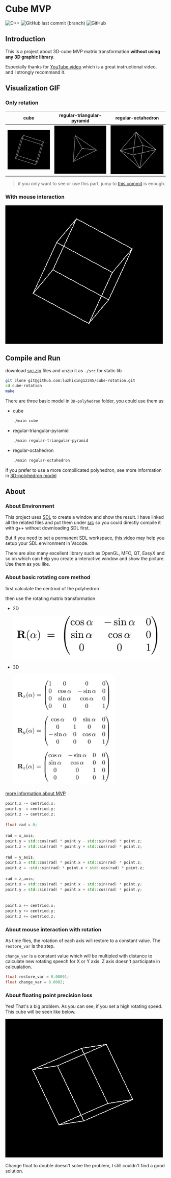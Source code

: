 # Cube MVP

![C++](https://img.shields.io/badge/C++-Solutions-blue.svg?style=flat&logo=c%2B%2B)
![GitHub last commit (branch)](https://img.shields.io/github/last-commit/luzhixing12345/cube-rotation/main)
![GitHub](https://img.shields.io/github/license/luzhixing12345/cube-rotation)

## Introduction

This is a project about 3D-cube MVP matrix transformation **without using any 3D graphic library**.

Especially thanks for [YouTube video](https://www.youtube.com/watch?v=kdRJgYO1BJM) which is a great instructional video, and I strongly recommand it.

## Visualization GIF

### Only rotation

|cube|regular-triangular-pyramid|regular-octahedron|
|:--:|:--:|:--:|
|![smallcube](https://raw.githubusercontent.com/learner-lu/picbed/master/smallcube.gif)|![tran](https://raw.githubusercontent.com/learner-lu/picbed/master/tran.gif)|![obasd](https://raw.githubusercontent.com/learner-lu/picbed/master/obasd.gif)|

> if you only want to see or use this part, jump to [this commit](https://github.com/luzhixing12345/cube-rotation/tree/a67acca37af1666ffcbfce6cd5ebd9eeb7c968a6) is enough.

### With mouse interaction

![mouseinter](https://raw.githubusercontent.com/learner-lu/picbed/master/mouseinter.gif)

## Compile and Run

download [src.zip](https://github.com/luzhixing12345/cube-rotation/releases/download/v0.0.1/src.zip) files and unzip it as `./src` for static lib

```bash
git clone git@github.com:luzhixing12345/cube-rotation.git
cd cube-rotation
make
```

There are three basic model in `3D-polyhedron` folder, you could use them as

- cube

  ```bash
  ./main cube
  ```

- regular-triangular-pyramid

  ```bash
  ./main regular-triangular-pyramid
  ```

- regular-octahedron

  ```bash
  ./main regular-octahedron
  ```

If you prefer to use a more compilicated polyhedron, see more information in [3D-polyhedron model](3D-polyhedron/README.md)

## About

### About Environment

This project uses [SDL](https://www.libsdl.org/) to create a window and show the result. I have linked all the related files and put them under [src](src) so you could directly compile it with g++ without downloading SDL first.

But if you need to set a permanent SDL workspace, [this video](https://www.youtube.com/watch?v=jUZZC9UXyFs) may help you setup your SDL environment in Vscode.

There are also many excellent library such as OpenGL, MFC, QT, EasyX and so on which can help you create a interactive window and show the picture. Use them as you like.

### About basic rotating core method

first calculate the centriod of the polyhedron

then use the rotating matrix transformation

- 2D

  ![20220626173256](https://raw.githubusercontent.com/learner-lu/picbed/master/20220626173256.png)

- 3D

  ![20220626173340](https://raw.githubusercontent.com/learner-lu/picbed/master/20220626173340.png)

[more information about MVP](https://zhuanlan.zhihu.com/p/478332678)

```c++
point.x -= centriod.x;
point.y -= centriod.y;
point.z -= centriod.z;

float rad = 0;

rad = x_axis;
point.y = std::cos(rad) * point.y - std::sin(rad) * point.z;
point.z = std::sin(rad) * point.y + std::cos(rad) * point.z;

rad = y_axis;
point.x = std::cos(rad) * point.x + std::sin(rad) * point.z;
point.z = -std::sin(rad) * point.x + std::cos(rad) * point.z;

rad = z_axis;
point.x = std::cos(rad) * point.x - std::sin(rad) * point.y;
point.y = std::sin(rad) * point.x + std::cos(rad) * point.y;


point.x += centriod.x;
point.y += centriod.y;
point.z += centriod.z;
```

### About mouse interaction with rotation

As time flies, the rotation of each axis will restore to a constant value. The `restore_var` is the step.

`change_var` is a constant value which will be multipled with distance to calculate new rotating speech for X or Y axis. Z axis doesn't participate in calcualation.

```c++
float restore_var = 0.00001;
float change_var = 0.0002;
```

### About floating point precision loss

Yes! That's a big problem. As you can see, if you set a high rotating speed. This cube will be seen like below.

![floatproblem](https://raw.githubusercontent.com/learner-lu/picbed/master/floatproblem.gif)

Change float to double doesn't solve the problem, I still couldn't find a good solution.
